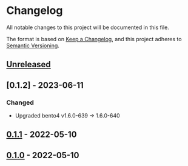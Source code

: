 # Changelog

All notable changes to this project will be documented in this file.

The format is based on [Keep a Changelog](https://keepachangelog.com/en/1.0.0),
and this project adheres to [Semantic Versioning](https://semver.org/spec/v2.0.0.html).

## [Unreleased]

## [0.1.2] - 2023-06-11

### Changed

- Upgraded bento4 v1.6.0-639 -> 1.6.0-640

## [0.1.1] - 2022-05-10

## [0.1.0] - 2022-05-10

[Unreleased]: https://github.com/clitic/vsd/compare/bento4-src-v0.1.1...HEAD
[0.1.1]: https://github.com/clitic/vsd/compare/bento4-src-v0.1.0...bento4-src-v0.1.1
[0.1.0]: https://github.com/clitic/vsd/releases/tag/bento4-src-v0.1.0
